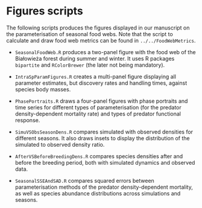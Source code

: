 # Figures scripts

The following scripts produces the figures displayed in our manuscript on the parameterisation of seasonal food webs. Note that the script to calculate and draw food web metrics can be found in `../../FoodWebMetrics`.

* `SeasonalFoodWeb.R` produces a two-panel figure with the food web of the Bia&#322;owie&#380;a forest during summer and winter.
It uses R packages `bipartite` and `RColorBrewer` (the later not being mandatory). 

* `IntraSpParamFigures.R` creates a multi-panel figure displaying all parameter estimates, but discovery rates and handling times, against species body masses.

* `PhasePortraits.R` draws a four-panel figures with phase portraits and time series for different types of parameterisation (for the predator density-dependent mortality rate) and types of predator functional response.

* `SimuVSObsSeasonDens.R` compares simulated with observed densities for different seasons. It also draws insets to display the distribution of the simulated to observed density ratio.

* `AfterVSBeforeBreedingDens.R` compares species densities after and before the breeding period, both with simulated dynamics and observed data.

* `SeasonalSSEAndSAD.R` compares squared errors between parameterisation methods of the predator density-dependent mortality, as well as species abundance distributions across simulations and seasons.
